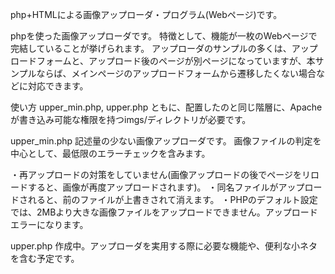 php+HTMLによる画像アップローダ・プログラム(Webページ)です。

phpを使った画像アップローダです。
特徴として、機能が一枚のWebページで完結していることが挙げられます。
アップローダのサンプルの多くは、アップロードフォームと、アップロード後のページが別ページになっていますが、本サンプルならば、メインページのアップロードフォームから遷移したくない場合などに対応できます。


使い方
upper_min.php, upper.php ともに、配置したのと同じ階層に、Apacheが書き込み可能な権限を持つimgs/ディレクトリが必要です。


upper_min.php
記述量の少ない画像アップローダです。
画像ファイルの判定を中心として、最低限のエラーチェックを含みます。

・再アップロードの対策をしていません(画像アップロードの後でページをリロードすると、画像が再度アップロードされます)。
・同名ファイルがアップロードされると、前のファイルが上書きされて消えます。
・PHPのデフォルト設定では、2MBより大きな画像ファイルをアップロードできません。アップロードエラーになります。


upper.php
作成中。アップローダを実用する際に必要な機能や、便利な小ネタを含む予定です。


